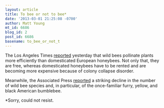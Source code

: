 ```yaml
---
layout: article
title: To bee or not to bee*
date: '2013-03-01 21:25:08 -0700'
author: Matt Young
mt_id: 6686
blog_id: 2
post_id: 6686
basename: to_bee_or_not_t
---
```

The Los Angeles Times [reported](http://www.latimes.com/news/science/la-sci-wild-pollinators-20130301,0,918730.story) yesterday that wild bees pollinate plants more efficiently than domesticated European honeybees. Not only that, they are free, whereas domesticated honeybees have to be rented and are becoming more expensive because of colony collapse disorder.

Meanwhile, the Associated Press [reported](http://www.npr.org/templates/story/story.php?storyId=173189368) a striking decline in the number of wild bee species and, in particular, of the once-familiar furry, yellow, and black American bumblebee.

\*Sorry, could not resist.
